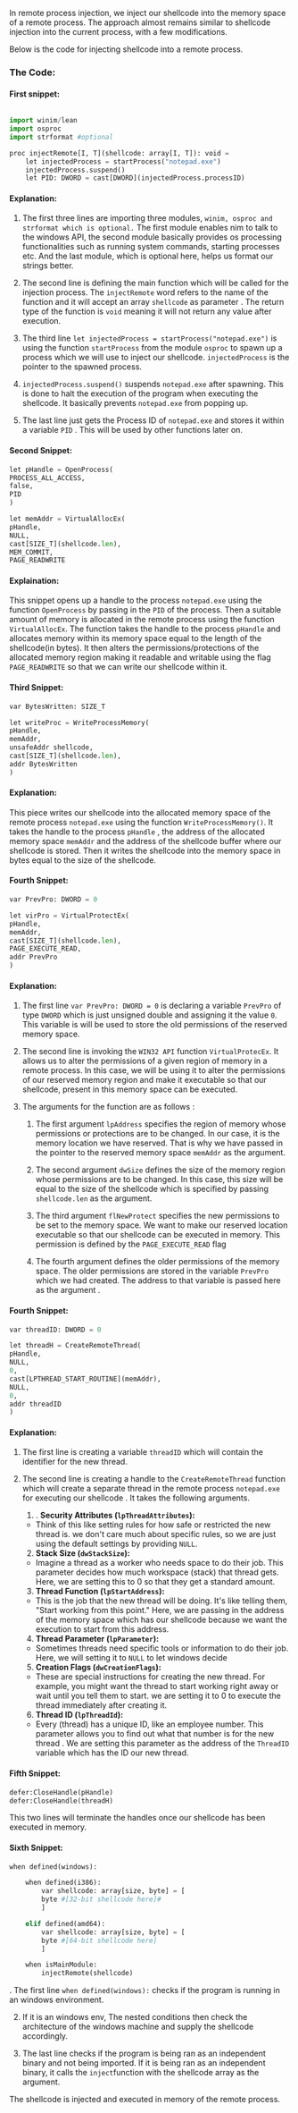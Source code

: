 
In remote process injection, we inject our shellcode into the memory space of a remote process. The approach almost remains similar to shellcode injection into the current process, with a few modifications.

Below is the code for injecting shellcode into a remote process.


### The Code:

#### First snippet:

```python

import winim/lean
import osproc
import strformat #optional

proc injectRemote[I, T](shellcode: array[I, T]): void =
	let injectedProcess = startProcess("notepad.exe")
	injectedProcess.suspend()
	let PID: DWORD = cast[DWORD](injectedProcess.processID)
```

#### Explanation:

1. The first three lines are importing three modules, `winim, osproc and strformat which is optional.` The first module enables nim to talk to the windows API, the second module basically provides os processing functionalities such as running system commands, starting processes etc. And the last module, which is optional here, helps us format our strings better.

2. The second line is defining the main function which will be called for the injection process. 
    The `injectRemote` word  refers to the name of the function and it will accept an array `shellcode` as parameter . The return type of the function is `void` meaning it will not return any value after execution.

3.  The third line `let injectedProcess = startProcess("notepad.exe")` is using the function `startProcess` from the module `osproc` to spawn up a process which we will use to inject our shellcode.  `injectedProcess` is the pointer to the spawned process.

4. `injectedProcess.suspend()` suspends `notepad.exe` after spawning. This is done to halt the execution of the program when executing the shellcode. It basically prevents `notepad.exe` from popping up.

5. The last line just gets the Process ID of `notepad.exe` and stores it within a variable `PID` . This will be used by other functions later on.


#### Second Snippet:

```python
let pHandle = OpenProcess(
PROCESS_ALL_ACCESS,
false,
PID
)

let memAddr = VirtualAllocEx(
pHandle,
NULL,
cast[SIZE_T](shellcode.len),
MEM_COMMIT,
PAGE_READWRITE

```

#### Explaination:

This snippet opens up a handle to the process `notepad.exe` using the function `OpenProcess` by passing in the `PID` of the process. Then a suitable amount of memory is allocated in the remote process using the function `VirtualAllocEx`. The function takes the  handle to the process `pHandle` and allocates memory within its memory space equal to the length of the shellcode(in bytes). It then alters the permissions/protections of the allocated memory region making it readable and  writable using the flag `PAGE_READWRITE` so that we can write our shellcode within it.


#### Third Snippet:


```python
var BytesWritten: SIZE_T

let writeProc = WriteProcessMemory(
pHandle,
memAddr,
unsafeAddr shellcode,
cast[SIZE_T](shellcode.len),
addr BytesWritten
)
```


#### Explanation:

This piece writes our shellcode into the allocated memory space of  the remote process `notepad.exe` using the function `WriteProcessMemory()`.  It takes the handle to the process `pHandle` , the address of the allocated memory space `memAddr` and the address of the shellcode buffer where our shellcode is stored.
Then it writes the shellcode into the memory space in bytes  equal to the size of the shellcode.


#### Fourth Snippet:

```python
var PrevPro: DWORD = 0

let virPro = VirtualProtectEx(
pHandle,
memAddr,
cast[SIZE_T](shellcode.len),
PAGE_EXECUTE_READ,
addr PrevPro
)
```


#### Explanation:

1. The first line `var PrevPro: DWORD = 0` is declaring a variable `PrevPro` of type `DWORD` which is just unsigned double and assigning it the value `0`. This variable is will be used to store the old permissions of the reserved memory space.

2. The second line is invoking the `WIN32 API` function `VirtualProtecEx`. It allows us to alter the permissions of a given region of memory in a remote process. In this case, we will be using it to alter the permissions of our reserved memory region and make it executable so that our shellcode, present in this memory space  can be executed. 

3. The arguments for the function are as follows :

	1. The first argument `lpAddress` specifies the region of memory whose permissions or protections are to be changed. In our case, it is the memory location we have reserved. That is why we have passed in the pointer to the reserved memory space `memAddr` as the argument.
	
	2. The second argument `dwSize` defines the size of the memory region whose permissions are to be changed. In this case, this size will be equal to the size of the shellcode which is specified by passing `shellcode.len` as the argument.
	
	3. The third argument `flNewProtect` specifies the new permissions to be set to the memory space. We want to make our reserved location  executable so that our shellcode can be executed in memory. This permission is defined by the `PAGE_EXECUTE_READ` flag
	
	4. The fourth argument defines the older permissions of the memory space. The older permissions are stored in the variable `PrevPro`  which we had created. The address to that variable is  passed here as the argument . 


#### Fourth Snippet:

```python
var threadID: DWORD = 0

let threadH = CreateRemoteThread(
pHandle,
NULL,
0,
cast[LPTHREAD_START_ROUTINE](memAddr),
NULL,
0,
addr threadID
)
```

#### Explanation:

1.  The first line is creating a variable `threadID` which will contain the identifier for the new thread.

2. The second  line is creating a handle to the `CreateRemoteThread` function which will create a separate thread in the remote process `notepad.exe` for executing our shellcode . It takes the following arguments.
	
	1.  .  **Security Attributes (`lpThreadAttributes`):**
    
    - Think of this like setting rules for how safe or restricted the new thread is. we don't care much about specific rules,  so we are just using the default settings by providing `NULL`.
    
	2.   **Stack Size (`dwStackSize`):**
    
    - Imagine a thread as a worker who needs space to do their job. This parameter decides how much workspace (stack) that thread gets. Here, we are setting this to 0 so that they get a standard amount.
    
	3.  **Thread Function (`lpStartAddress`):**
    
    - This is the job that the new thread will be doing. It's like telling them, "Start working from this point."  Here, we are passing in the address of the memory space which has our shellcode  because we want the execution to start from this address.
    
	4. **Thread Parameter (`lpParameter`):**
    
    - Sometimes threads need specific tools or information to do their job. Here, we will setting it to `NULL` to let windows decide
    
	5.  **Creation Flags (`dwCreationFlags`):**
    
    - These are special instructions for creating the new thread. For example, you might want the thread to start working right away or wait until you tell them to start. we are setting it to 0 to  execute the thread immediately after creating it.
    
	6.   **Thread ID (`lpThreadId`):**
    
    - Every (thread) has a unique ID, like an employee number. This parameter allows you to find out what that number is for the new thread . We are setting this parameter as the address of the `ThreadID` variable which has the ID our new thread.




#### Fifth Snippet:

```python
defer:CloseHandle(pHandle)
defer:CloseHandle(threadH)
```


This two lines will terminate the handles once our shellcode has been executed in memory.


#### Sixth Snippet:

```python
when defined(windows):

    when defined(i386):
        var shellcode: array[size, byte] = [
        byte #[32-bit shellcode here]#
        ]

    elif defined(amd64):
        var shellcode: array[size, byte] = [
        byte #[64-bit shellcode here]
        ]

    when isMainModule:
        injectRemote(shellcode)
```

. The first line `when defined(windows):`  checks if the program is running in an windows environment.  

2.   If it is an windows env, The nested conditions  then check the architecture of the windows machine and supply the shellcode accordingly.

3. The last line checks if the program is being ran as an independent binary and not being imported. If it is being ran as an independent binary, it calls the `inject`function with the shellcode array as the argument. 


The shellcode is injected and executed in memory of the remote process.
